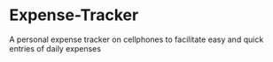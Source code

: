 # Expense-Tracker
A personal expense tracker on cellphones to facilitate easy and quick entries of daily expenses
